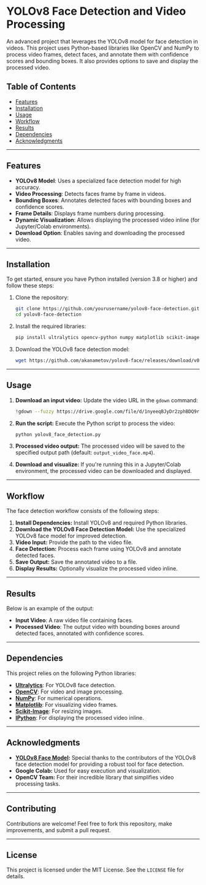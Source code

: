 # YOLOv8 Face Detection and Video Processing

An advanced project that leverages the YOLOv8 model for face detection in videos. This project uses Python-based libraries like OpenCV and NumPy to process video frames, detect faces, and annotate them with confidence scores and bounding boxes. It also provides options to save and display the processed video.

## Table of Contents
- [Features](#features)
- [Installation](#installation)
- [Usage](#usage)
- [Workflow](#workflow)
- [Results](#results)
- [Dependencies](#dependencies)
- [Acknowledgments](#acknowledgments)

---

## Features

- **YOLOv8 Model**: Uses a specialized face detection model for high accuracy.
- **Video Processing**: Detects faces frame by frame in videos.
- **Bounding Boxes**: Annotates detected faces with bounding boxes and confidence scores.
- **Frame Details**: Displays frame numbers during processing.
- **Dynamic Visualization**: Allows displaying the processed video inline (for Jupyter/Colab environments).
- **Download Option**: Enables saving and downloading the processed video.

---

## Installation

To get started, ensure you have Python installed (version 3.8 or higher) and follow these steps:

1. Clone the repository:
   ```bash
   git clone https://github.com/yourusername/yolov8-face-detection.git
   cd yolov8-face-detection
   ```

2. Install the required libraries:
   ```bash
   pip install ultralytics opencv-python numpy matplotlib scikit-image
   ```

3. Download the YOLOv8 face detection model:
   ```bash
   wget https://github.com/akanametov/yolov8-face/releases/download/v0.0.0/yolov8l-face.pt
   ```

---

## Usage

1. **Download an input video:**
   Update the video URL in the `gdown` command:
   ```bash
   !gdown --fuzzy https://drive.google.com/file/d/1nyeeqBJyDr2zphBDQ9ruh99JBdYm4nPH/view?usp=sharing --output test_video.mp4
   ```

2. **Run the script:**
   Execute the Python script to process the video:
   ```python
   python yolov8_face_detection.py
   ```

3. **Processed video output:**
   The processed video will be saved to the specified output path (default: `output_video_face.mp4`).

4. **Download and visualize:**
   If you're running this in a Jupyter/Colab environment, the processed video can be downloaded and displayed.

---

## Workflow

The face detection workflow consists of the following steps:

1. **Install Dependencies:** Install YOLOv8 and required Python libraries.
2. **Download the YOLOv8 Face Detection Model:** Use the specialized YOLOv8 face model for improved detection.
3. **Video Input:** Provide the path to the video file.
4. **Face Detection:** Process each frame using YOLOv8 and annotate detected faces.
5. **Save Output:** Save the annotated video to a file.
6. **Display Results:** Optionally visualize the processed video inline.

---

## Results

Below is an example of the output:

- **Input Video**: A raw video file containing faces.
- **Processed Video**: The output video with bounding boxes around detected faces, annotated with confidence scores.  

---

## Dependencies

This project relies on the following Python libraries:

- **[Ultralytics](https://github.com/ultralytics)**: For YOLOv8 face detection.
- **[OpenCV](https://opencv.org/)**: For video and image processing.
- **[NumPy](https://numpy.org/)**: For numerical operations.
- **[Matplotlib](https://matplotlib.org/)**: For visualizing video frames.
- **[Scikit-Image](https://scikit-image.org/)**: For resizing images.
- **[IPython](https://ipython.org/)**: For displaying the processed video inline.

---

## Acknowledgments

- **[YOLOv8 Face Model](https://github.com/akanametov/yolov8-face):** Special thanks to the contributors of the YOLOv8 face detection model for providing a robust tool for face detection.
- **Google Colab:** Used for easy execution and visualization.
- **OpenCV Team:** For their incredible library that simplifies video processing tasks.

---

## Contributing

Contributions are welcome! Feel free to fork this repository, make improvements, and submit a pull request.

---

## License

This project is licensed under the MIT License. See the `LICENSE` file for details.

